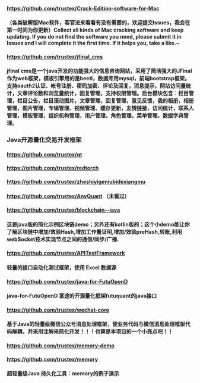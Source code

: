 #### https://github.com/trustex/Crack-Edition-software-for-Mac
#### （各类破解版Mac软件，客官进来看看有没有需要的，欢迎提交Issues，我会在第一时间为你更新）Collect all kinds of Mac cracking software and keep updating. If you do not find the software you need, please submit it in Issues and I will complete it the first time. If it helps you, take a like.~

####
#### https://github.com/trustex/jfinal_cms
#### jfinal cms是一个java开发的功能强大的信息咨询网站，采用了简洁强大的JFinal作为web框架，模板引擎用的是beetl，数据库用mysql，前端bootstrap框架。支持oauth2认证、帐号注册、密码加密、评论及回复，消息提示，网站访问量统计，文章评论数和浏览量统计，回复管理，支持权限管理。后台模块包含：栏目管理，栏目公告，栏目滚动图片，文章管理，回复管理，意见反馈，我的相册，相册管理，图片管理，专辑管理、视频管理、缓存更新，友情链接，访问统计，联系人管理，模板管理，组织机构管理，用户管理，角色管理，菜单管理，数据字典管理。
#### 
### Java开源量化交易开发框架
#### https://github.com/trustex/qt
#### https://github.com/trustex/redtorch
#### https://github.com/trustex/zheshiyigeniubidexiangmu
#### https://github.com/trustex/AnyQuant （未看过）

#### https://github.com/trustex/blockchain--java
#### 这是java版的简化示例区块链demo；另外还有kotlin版的；这个小demo能让你了解区块链中增加/效验Hash,增加工作量证明,增加/效验preHash,转账,利用webSocket技术实现节点之间的通信/同步/广播.

#### https://github.com/trustex/APITestFramework
#### 轻量的接口自动化测试框架，使用 Excel 数据源

#### https://github.com/trustex/java-for-FutuOpenD
#### java-for-FutuOpenD 富途的开源量化框架futuquant的java接口
####
#### https://github.com/trustex/wechat-core
#### 基于Java的轻量级微信公众号消息处理框架，使业务代码与微信消息处理框架代码解耦，并采用注解来简化开发！！！也算是本项目的一个小亮点吧！！

#### https://github.com/trustex/memory-demo
#### https://github.com/trustex/memory
#### 超轻量级Java 持久化工具：memory的例子演示


